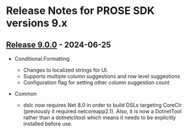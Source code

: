 # Release Notes for PROSE SDK versions 9.x
## [Release 9.0.0](https://www.nuget.org/packages/Microsoft.ProgramSynthesis/9.0.0) - 2024-06-25
- Conditional.Formatting
  - Changes to localized strings for UI.
  - Supports multiple column suggestions and row level suggestions
  - Configuration flag for setting other column suggestion count

- Common
  - dslc now requires Net 8.0 in order to build DSLs targeting CoreClr (previously it required netcoreapp2.1).  Also, it is now a DotnetTool rather than a dotnetclitool which means it needs to be explicitly installed before use.